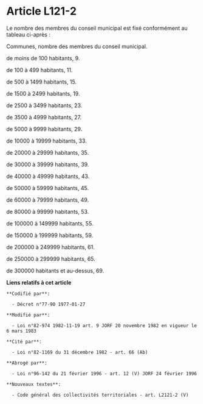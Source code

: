 # Article L121-2

Le nombre des membres du conseil municipal est fixé conformément au tableau ci-après :

Communes, nombre des membres du conseil municipal.

de moins de 100 habitants, 9.

de 100 à 499 habitants, 11.

de 500 à 1499 habitants, 15.

de 1500 à 2499 habitants, 19.

de 2500 à 3499 habitants, 23.

de 3500 à 4999 habitants, 27.

de 5000 à 9999 habitants, 29.

de 10000 à 19999 habitants, 33.

de 20000 à 29999 habitants, 35.

de 30000 à 39999 habitants, 39.

de 40000 à 49999 habitants, 43.

de 50000 à 59999 habitants, 45.

de 60000 à 79999 habitants, 49.

de 80000 à 99999 habitants, 53.

de 100000 à 149999 habitants, 55.

de 150000 à 199999 habitants, 59.

de 200000 à 249999 habitants, 61.

de 250000 à 299999 habitants, 65.

de 300000 habitants et au-dessus, 69.

**Liens relatifs à cet article**

	**Codifié par**:

	  - Décret n°77-90 1977-01-27

	**Modifié par**:

	  - Loi n°82-974 1982-11-19 art. 9 JORF 20 novembre 1982 en vigueur le 6 mars 1983

	**Cité par**:

	  - Loi n°82-1169 du 31 décembre 1982 - art. 66 (Ab)

	**Abrogé par**:

	  - Loi n°96-142 du 21 février 1996 - art. 12 (V) JORF 24 février 1996

	**Nouveaux textes**:

	  - Code général des collectivités territoriales - art. L2121-2 (V)
